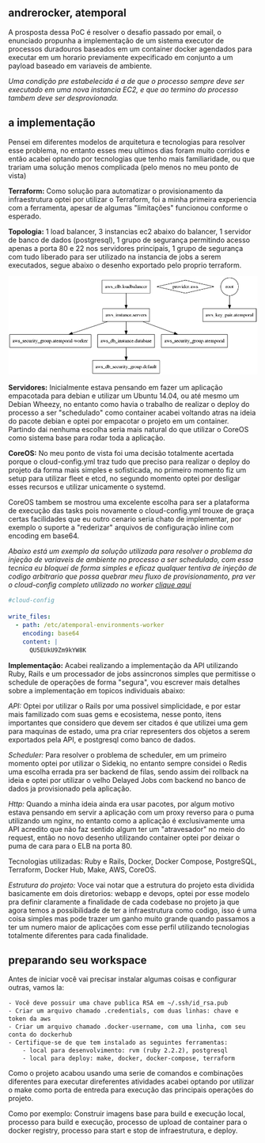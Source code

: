 ## andrerocker, atemporal

A prosposta dessa PoC é resolver o desafio passado por email, o enunciado propunha a implementação
de um sistema executor de processos duradouros baseados em um container docker agendados para executar
em um horario previamente expecificado em conjunto a um payload baseado em variaveis de ambiente.

*Uma condição pre estabelecida é a de que o processo sempre deve ser executado em uma nova instancia
EC2, e que ao termino do processo tambem deve ser desprovionada.*

## a implementação

Pensei em diferentes modelos de arquitetura e tecnologias para resolver esse problema, no entanto esses
meu ultimos dias foram muito corridos e então acabei optando por tecnologias que tenho mais familiaridade,
ou que trariam uma solução menos complicada (pelo menos no meu ponto de vista)

**Terraform:** Como solução para automatizar o provisionamento da infraestrutura optei por utilizar o Terraform,
foi a minha primeira experiencia com a ferramenta, apesar de algumas "limitações" funcionou conforme o esperado.

**Topologia:** 1 load balancer, 3 instancias ec2 abaixo do balancer, 1 servidor de banco de dados (postgresql), 1 grupo de segurança permitindo acesso apenas a porta 80 e 22 nos servidores principais, 1 grupo de segurança com tudo liberado para ser utilizado na instancia de jobs a serem executados, segue abaixo o desenho exportado pelo proprio terraform.

![Terraform](https://raw.githubusercontent.com/andrerocker/atemporal/master/devops/others/graph.png)

**Servidores:** Inicialmente estava pensando em fazer um aplicação empacotada para debian e utilizar um Ubuntu 14.04,
ou até mesmo um Debian Wheezy, no entanto como havia o trabalho de realizar o deploy do processo
a ser "schedulado" como container acabei voltando atras na ideia do pacote debian e optei por empacotar
o projeto em um container. Partindo dai nenhuma escolha seria mais natural do que utilizar o CoreOS como 
sistema base para rodar toda a aplicação.

**CoreOS:** No meu ponto de vista foi uma decisão totalmente acertada porque o cloud-config.yml traz tudo que 
preciso para realizar o deploy do projeto da forma mais simples e sofisticada, no primeiro momento fiz um setup para utilizar fleet e etcd, no segundo momento optei por desligar esses recursos e utilizar unicamente o systemd. 

CoreOS tambem se mostrou uma excelente escolha para ser a plataforma de execução das tasks pois novamente o cloud-config.yml trouxe de graça certas facilidades que eu outro cenario seria chato de implementar, por exemplo o suporte a "rederizar" arquivos de configuração inline com encoding em base64.

*Abaixo está um exemplo da solução utilizada para resolver o problema da injeção de variaveis de ambiente
no processo a ser schedulado, com essa tecnica eu bloquei de forma simples e eficaz qualquer tentiva de injeção
de codigo arbitrario que possa quebrar meu fluxo de provisionamento, pra ver o cloud-config completo utilizado no worker [clique aqui](https://github.com/andrerocker/atemporal/blob/master/webapp/config/worker-cloud-config.yml)*

```yaml
#cloud-config

write_files:
  - path: /etc/atemporal-environments-worker
    encoding: base64
    content: |
      QU5EUkU9Zm9kYW8K

```

**Implementação:** Acabei realizando a implementação da API utilizando Ruby, Rails e um processador de jobs assincronos simples que permitisse o schedule de operações de forma "segura", vou escrever mais detalhes sobre a implementação em topicos individuais abaixo:

*API:* Optei por utilizar o Rails por uma possivel simplicidade, e por estar mais familizado com suas gems e ecosistema, nesse ponto, itens importantes que considero que devem ser citados é que utilizei uma gem para maquinas de estado, uma pra criar representers dos objetos a serem exportados pela API, e postgresql como banco de dados.

*Scheduler:* Para resolver o problema de scheduler, em um primeiro momento optei por utilizar o Sidekiq, no entanto sempre considei o Redis uma escolha errada pra ser backend de filas, sendo assim dei rollback na ideia e optei por utilizar o velho Delayed Jobs com backend no banco de dados ja provisionado pela aplicação.

*Http:* Quando a minha ideia ainda era usar pacotes, por algum motivo estava pensando em servir a aplicação com um proxy reverso para o puma utilizando um nginx, no entanto como a aplicação é exclusivamente uma API acredito que não faz sentido algum ter um "atravesador" no meio do request, então no novo desenho utilizando container optei por deixar o puma de cara para o ELB na porta 80.

Tecnologias utilizadas: Ruby e Rails, Docker, Docker Compose, PostgreSQL, Terraform, Docker Hub, Make,
AWS, CoreOS.

*Estrutura do projeto:* Voce vai notar que a estrutura do projeto esta dividida basicamente em dois diretorios: webapp e devops, optei por esse modelo pra definir claramente a finalidade de cada codebase no projeto ja que agora temos a possibilidade de ter a infraestrutura como codigo, isso é uma coisa simples mas pode trazer um ganho muito grande quando passamos a ter um numero maior de aplicações com esse perfil utilizando tecnologias totalmente diferentes para cada finalidade. 

## preparando seu workspace

Antes de iniciar você vai precisar instalar algumas coisas e configurar outras, vamos la:

```
- Você deve possuir uma chave publica RSA em ~/.ssh/id_rsa.pub
- Criar um arquivo chamado .credentials, com duas linhas: chave e token da aws
- Criar um arquivo chamado .docker-username, com uma linha, com seu conta do dockerhub
- Certifique-se de que tem instalado as seguintes ferramentas: 
	- local para desenvolvimento: rvm (ruby 2.2.2), postgresql
	- local para deploy: make, docker, docker-compose, terraform 
```
Como o projeto acabou usando uma serie de comandos e combinações diferentes para executar direferentes atividades
acabei optando por utilizar o make como porta de entreda para execução das principais operações do projeto.

Como por exemplo: Construir imagens base para build e execução local, processo para build e execução, processo de upload de container para o docker registry, processo para start e stop de infraestrutura, e deploy.
